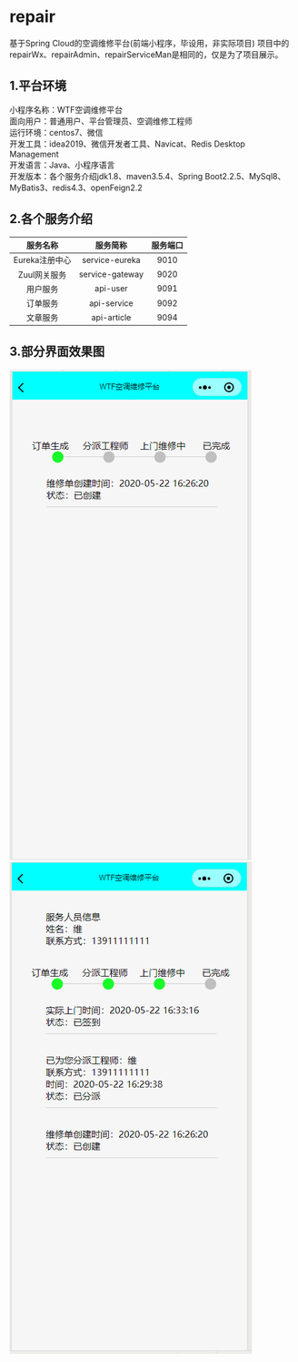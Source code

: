 # repair
基于Spring Cloud的空调维修平台(前端小程序，毕设用，非实际项目)
项目中的repairWx、repairAdmin、repairServiceMan是相同的，仅是为了项目展示。
## 1.平台环境
小程序名称：WTF空调维修平台  
面向用户：普通用户、平台管理员、空调维修工程师  
运行环境：centos7、微信  
开发工具：idea2019、微信开发者工具、Navicat、Redis Desktop Management  
开发语言：Java、小程序语言  
开发版本：各个服务介绍jdk1.8、maven3.5.4、Spring Boot2.2.5、MySql8、MyBatis3、redis4.3、openFeign2.2  
## 2.各个服务介绍
| 服务名称| 	服务简称| 	服务端口| 
|  :----:   | :----:   |:----:   |
|Eureka注册中心|	service-eureka|	9010|
|Zuul网关服务|	service-gateway	|9020|
|用户服务	|api-user	|9091|
|订单服务|	api-service|	9092|
|文章服务	|api-article|	9094|
## 3.部分界面效果图
![image](https://github.com/ReklFly/repair/blob/master/repair/img/%E5%AE%A2%E6%88%B7%E6%9F%A5%E7%9C%8B%E8%AE%A2%E5%8D%95%E7%8A%B6%E6%80%81.PNG)
![image](https://github.com/ReklFly/repair/blob/master/repair/img/2.PNG)
